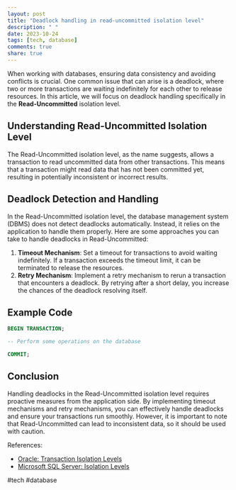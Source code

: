 ```yaml
---
layout: post
title: "Deadlock handling in read-uncommitted isolation level"
description: " "
date: 2023-10-24
tags: [tech, database]
comments: true
share: true
---
```


When working with databases, ensuring data consistency and avoiding conflicts is crucial. One common issue that can arise is a deadlock, where two or more transactions are waiting indefinitely for each other to release resources. In this article, we will focus on deadlock handling specifically in the **Read-Uncommitted** isolation level.

## Understanding Read-Uncommitted Isolation Level

The Read-Uncommitted isolation level, as the name suggests, allows a transaction to read uncommitted data from other transactions. This means that a transaction might read data that has not been committed yet, resulting in potentially inconsistent or incorrect results.

## Deadlock Detection and Handling

In the Read-Uncommitted isolation level, the database management system (DBMS) does not detect deadlocks automatically. Instead, it relies on the application to handle them properly. Here are some approaches you can take to handle deadlocks in Read-Uncommitted:

1. **Timeout Mechanism**: Set a timeout for transactions to avoid waiting indefinitely. If a transaction exceeds the timeout limit, it can be terminated to release the resources.
2. **Retry Mechanism**: Implement a retry mechanism to rerun a transaction that encounters a deadlock. By retrying after a short delay, you increase the chances of the deadlock resolving itself.
   
## Example Code

```sql
BEGIN TRANSACTION;

-- Perform some operations on the database

COMMIT;
```

## Conclusion

Handling deadlocks in the Read-Uncommitted isolation level requires proactive measures from the application side. By implementing timeout mechanisms and retry mechanisms, you can effectively handle deadlocks and ensure your transactions run smoothly. However, it is important to note that Read-Uncommitted can lead to inconsistent data, so it should be used with caution.

References:
- [Oracle: Transaction Isolation Levels](https://docs.oracle.com/cd/E19205-01/819-5260/bnbuk/index.html)
- [Microsoft SQL Server: Isolation Levels](https://docs.microsoft.com/en-us/sql/odbc/reference/develop-app/transaction-isolation-levels?view=sql-server-ver15)

#tech #database